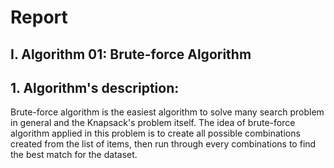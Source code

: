 Report
=========================================================================
I. Algorithm 01: Brute-force Algorithm
-------------------------------------------------------------------------
## 1. Algorithm's description:
Brute-force algorithm is the easiest algorithm to solve many search problem in general and the Knapsack's problem itself. The idea of brute-force algorithm applied in this problem is to create all possible combinations created from the list of items, then run through every combinations to find the best match for the dataset.
